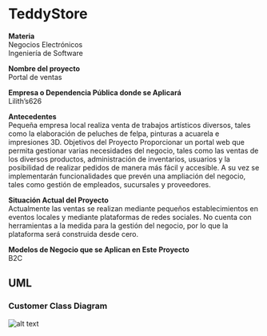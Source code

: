 # TeddyStore

**Materia**  
Negocios Electrónicos  
Ingeniería de Software   

**Nombre del proyecto**  
Portal de ventas  

**Empresa o Dependencia Pública donde se Aplicará**  
Lilith’s626  

**Antecedentes**  
Pequeña empresa local realiza venta de trabajos artísticos diversos, tales como la elaboración de peluches de felpa, pinturas a acuarela e impresiones 3D. Objetivos del Proyecto Proporcionar un portal web que permita gestionar varias necesidades del negocio, tales como las ventas de los diversos productos, administración de inventarios, usuarios y la posibilidad de realizar pedidos de manera más fácil y accesible. A su vez se implementarán funcionalidades que prevén una ampliación del negocio, tales como gestión de empleados, sucursales y proveedores. 

**Situación Actual del Proyecto**  
Actualmente las ventas se realizan mediante pequeños establecimientos en eventos locales y mediante plataformas de redes sociales. No cuenta con herramientas a la medida para la gestión del negocio, por lo que la plataforma será construida desde cero. 

**Modelos de Negocio que se Aplican en Este Proyecto**  
B2C

## UML  
### Customer Class Diagram

![alt text](https://i.imgur.com/e0OWy7K.png)
